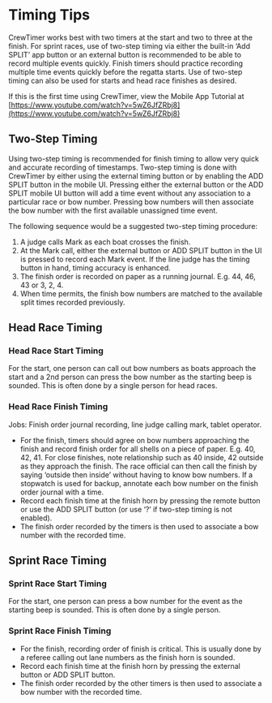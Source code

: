 # Timing Tips

CrewTimer works best with two timers at the start and two to three at the finish.  For sprint races, use of two-step timing via either the built-in ‘Add SPLIT’ app button or an external button is recommended to be able to record multiple events quickly.  Finish timers should practice recording multiple time events quickly before the regatta starts.  Use of two-step timing can also be used for starts and head race finishes as desired.

If this is the first time using CrewTimer, view the Mobile App Tutorial at [https://www.youtube.com/watch?v=5wZ6JfZRbj8](https://www.youtube.com/watch?v=5wZ6JfZRbj8)

## Two-Step Timing

Using two-step timing is recommended for finish timing to allow very quick and accurate recording of timestamps. Two-step timing is done with CrewTimer by either using the external timing button or by enabling the ADD SPLIT button in the mobile UI.  Pressing either the external button or the ADD SPLIT mobile UI button will add a time event without any association to a particular race or bow number.  Pressing bow numbers will then associate the bow number with the first available unassigned time event.

The following sequence would be a suggested two-step timing procedure:

1. A judge calls Mark as each boat crosses the finish.
2. At the Mark call, either the external button or ADD SPLIT button in the UI is pressed to record each Mark event.  If the line judge has the timing button in hand, timing accuracy is enhanced.
3. The finish order is recorded on paper as a running journal.  E.g. 44, 46, 43 or 3, 2, 4.
4. When time permits, the finish bow numbers are matched to the available split times recorded previously.

## Head Race Timing

### Head Race Start Timing

For the start, one person can call out bow numbers as boats approach the start and a 2nd person can press the bow number as the starting beep is sounded.  This is often done by a single person for head races.

### Head Race Finish Timing

Jobs: Finish order journal recording, line judge calling mark, tablet operator.

* For the finish, timers should agree on bow numbers approaching the finish and record finish order for all shells on a piece of paper.   E.g. 40, 42, 41. For close finishes, note relationship such as 40 inside, 42 outside as they approach the finish.   The race official can then call the finish by saying ‘outside then inside’ without having to know bow numbers.  If a stopwatch is used for backup, annotate each bow number on the finish order journal with a time.
* Record each finish time at the finish horn by pressing the remote button or use the ADD SPLIT button (or use ‘?’ if two-step timing is not enabled).
* The finish order recorded by the timers is then used to associate a bow number with the recorded time.

## Sprint Race Timing

### Sprint Race Start Timing

For the start, one person can press a bow number for the event as the starting beep is sounded.  This is often done by a single person.

### Sprint Race Finish Timing

* For the finish, recording order of finish is critical.  This is usually done by a referee calling out lane numbers as the finish horn is sounded.
* Record each finish time at the finish horn by pressing the external button or ADD SPLIT button.
* The finish order recorded by the other timers is then used to associate a bow number with the recorded time.
